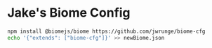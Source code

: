 # Jake's Biome Config

```bash
npm install @biomejs/biome https://github.com/jwrunge/biome-cfg
echo '{"extends": ["biome-cfg"]}' >> newBiome.json
```
